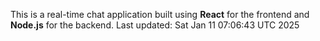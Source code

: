 This is a real-time chat application built using **React** for the frontend and **Node.js** for the backend.
Last updated: Sat Jan 11 07:06:43 UTC 2025
